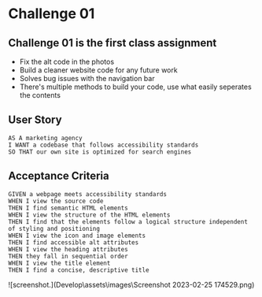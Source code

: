 # Challenge 01

## Challenge 01 is the first class assignment
- Fix the alt code in the photos 
- Build a cleaner website code for any future work
- Solves bug issues with the navigation bar
- There's multiple methods to build your code, use what easily seperates the contents

## User Story

```
AS A marketing agency
I WANT a codebase that follows accessibility standards
SO THAT our own site is optimized for search engines
```

## Acceptance Criteria

```
GIVEN a webpage meets accessibility standards
WHEN I view the source code
THEN I find semantic HTML elements
WHEN I view the structure of the HTML elements
THEN I find that the elements follow a logical structure independent of styling and positioning
WHEN I view the icon and image elements
THEN I find accessible alt attributes
WHEN I view the heading attributes
THEN they fall in sequential order
WHEN I view the title element
THEN I find a concise, descriptive title
```

![screenshot.](Develop\assets\images\Screenshot 2023-02-25 174529.png)
